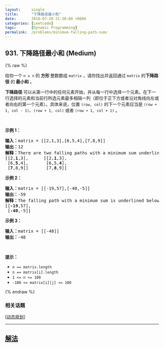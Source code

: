 ```yaml
---
layout:     single
title:      "下降路径最小和"
date:       2018-07-20 21:30:00 +0800
categories: [Leetcode]
tags:       [Dynamic Programming]
permalink:  /problems/minimum-falling-path-sum/
---
```


## 931. 下降路径最小和 (Medium)

{% raw %}

<p>给你一个 <code>n x n</code> 的<strong> 方形 </strong>整数数组 <code>matrix</code> ，请你找出并返回通过 <code>matrix</code> 的<strong>下降路径</strong><em> </em>的<strong> </strong><strong>最小和</strong> 。</p>

<p><strong>下降路径</strong> 可以从第一行中的任何元素开始，并从每一行中选择一个元素。在下一行选择的元素和当前行所选元素最多相隔一列（即位于正下方或者沿对角线向左或者向右的第一个元素）。具体来说，位置 <code>(row, col)</code> 的下一个元素应当是 <code>(row + 1, col - 1)</code>、<code>(row + 1, col)</code> 或者 <code>(row + 1, col + 1)</code> 。</p>

<p> </p>

<p><strong>示例 1：</strong></p>

<pre>
<strong>输入：</strong>matrix = [[2,1,3],[6,5,4],[7,8,9]]
<strong>输出：</strong>12
<strong>解释：</strong>There are two falling paths with a minimum sum underlined below:
[[2,<strong>1</strong>,3],      [[2,<strong>1</strong>,3],
 [6,<strong>5</strong>,4],       [6,5,<strong>4</strong>],
 [<strong>7</strong>,8,9]]       [7,<strong>8</strong>,9]]
</pre>

<p><strong>示例 2：</strong></p>

<pre>
<strong>输入：</strong>matrix = [[-19,57],[-40,-5]]
<strong>输出：</strong>-59
<strong>解释：</strong>The falling path with a minimum sum is underlined below:
[[<strong>-19</strong>,57],
 [<strong>-40</strong>,-5]]
</pre>

<p><strong>示例 3：</strong></p>

<pre>
<strong>输入：</strong>matrix = [[-48]]
<strong>输出：</strong>-48
</pre>

<p> </p>

<p><strong>提示：</strong></p>

<ul>
	<li><code>n == matrix.length</code></li>
	<li><code>n == matrix[i].length</code></li>
	<li><code>1 <= n <= 100</code></li>
	<li><code>-100 <= matrix[i][j] <= 100</code></li>
</ul>

{% endraw %}

### 相关话题
  [[动态规划](https://github.com/openset/leetcode/tree/master/tag/dynamic-programming/README.md)]

---

## [解法](https://github.com/openset/leetcode/tree/master/problems/minimum-falling-path-sum)
